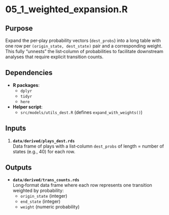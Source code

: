 # 05_1_weighted_expansion.R

## Purpose
Expand the per‐play probability vectors (`dest_probs`) into a long table with one row per `(origin_state, dest_state)` pair and a corresponding weight. This fully “unnests” the list‐column of probabilities to facilitate downstream analyses that require explicit transition counts.

## Dependencies
- **R packages**:
  - `dplyr`
  - `tidyr`
  - `here`
- **Helper script**:
  - `src/models/utils_dest.R` (defines `expand_with_weights()`)

## Inputs
1. **`data/derived/plays_dest.rds`**  
   Data frame of plays with a list‐column `dest_probs` of length = number of states (e.g., 40) for each row.

## Outputs
- **`data/derived/trans_counts.rds`**  
  Long‐format data frame where each row represents one transition weighted by probability:
  - `origin_state` (integer)  
  - `end_state`    (integer)  
  - `weight`       (numeric probability)

